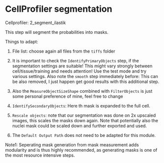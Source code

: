 # CellProfiler segmentation

Cellprofiler: 2_segment_ilastik

This step will segment the probabilities into masks.

Things to adapt:

1) File list: choose again all files from the `tiffs` folder

2) It is important to check the `IdentifyPrimaryObjects` step, if the segmentation settings are suitable!
    This might vary strongly between cell/tissue/training and needs attention! Use the test mode and try various settings.
    Also note the `smooth` step immediately before: This can be also removed, I just happen get good results with this additional step.

3) Also the `MeasureObjectSizeShape` combined with `FilterObjects` is just some personal preference of mine, feel free to change

4) `IdentifySecondaryObjects`: Here th mask is expanded to the full cell.

5) `Rescale objects`: note that our segmentation was done on 2x upscaled images, this scales the masks down again. Note that potentially also the nuclei mask could be scaled down and further exported and used.

6) The `Default Output Path` does not need to be adapted for this module.


Note1: Seperating mask generation from mask measurement adds modularity and is thus highly recommended, as generating masks is one of the most resource intensive steps.